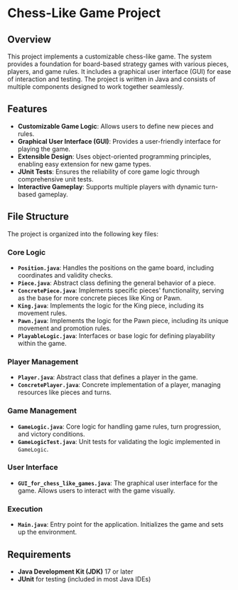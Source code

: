 # Chess-Like Game Project

## Overview
This project implements a customizable chess-like game. The system provides a foundation for board-based strategy games with various pieces, players, and game rules. It includes a graphical user interface (GUI) for ease of interaction and testing. The project is written in Java and consists of multiple components designed to work together seamlessly.

## Features
- **Customizable Game Logic**: Allows users to define new pieces and rules.
- **Graphical User Interface (GUI)**: Provides a user-friendly interface for playing the game.
- **Extensible Design**: Uses object-oriented programming principles, enabling easy extension for new game types.
- **JUnit Tests**: Ensures the reliability of core game logic through comprehensive unit tests.
- **Interactive Gameplay**: Supports multiple players with dynamic turn-based gameplay.

## File Structure
The project is organized into the following key files:

### **Core Logic**
- **`Position.java`**: Handles the positions on the game board, including coordinates and validity checks.
- **`Piece.java`**: Abstract class defining the general behavior of a piece.
- **`ConcretePiece.java`**: Implements specific pieces' functionality, serving as the base for more concrete pieces like King or Pawn.
- **`King.java`**: Implements the logic for the King piece, including its movement rules.
- **`Pawn.java`**: Implements the logic for the Pawn piece, including its unique movement and promotion rules.
- **`PlayableLogic.java`**: Interfaces or base logic for defining playability within the game.

### **Player Management**
- **`Player.java`**: Abstract class that defines a player in the game.
- **`ConcretePlayer.java`**: Concrete implementation of a player, managing resources like pieces and turns.

### **Game Management**
- **`GameLogic.java`**: Core logic for handling game rules, turn progression, and victory conditions.
- **`GameLogicTest.java`**: Unit tests for validating the logic implemented in `GameLogic`.

### **User Interface**
- **`GUI_for_chess_like_games.java`**: The graphical user interface for the game. Allows users to interact with the game visually.

### **Execution**
- **`Main.java`**: Entry point for the application. Initializes the game and sets up the environment.

## Requirements
- **Java Development Kit (JDK)** 17 or later
- **JUnit** for testing (included in most Java IDEs)
